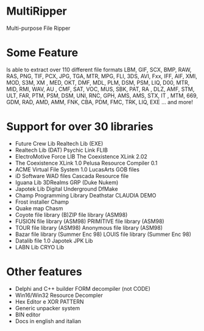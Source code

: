 # MultiRipper
Multi-purpose File Ripper


# Some Feature
Is able to extract over 110 different file formats
LBM, GIF, SCX, BMP, RAW, RAS, PNG, TIF, PCX, JPG, TGA, MTR, MPG, FLI, 3DS, AVI, Fxx, IFF, AIF, XMI, MOD, S3M, XM , MED, OKT, DMF, MDL, PLM, DSM, PSM, LIQ, D00, MTR, MID, RMI, WAV, AU , CMF, SAT, VOC, MUS, SBK, PAT, RA , DLZ, AMF, STM, ULT, FAR, PTM, PSM, DSM, UNI, RNC, GPH, AMS, AMS, STX, IT , MTM, 669, GDM, RAD, AMD, AMM, FNK, CBA, PDM, FMC, TRK, LIQ, EXE ... and more!

# Support for over 30 libraries
* Future Crew Lib 	Realtech Lib (EXE)
* Realtech Lib (DAT) 	Psychic Link FLIB
* ElectroMotive Force LIB 	The Coexistence XLink 2.02
* The Coexistence XLink 1.0 	Pelusa Resource Compiler 0.1
* ACME Virtual File System 1.0 	LucasArts GOB files
* iD Software WAD files 	Cascada Resource file
* Iguana Lib 	3DRealms GRP (Duke Nukem)
* Japotek Lib 	Digital Underground DfMake
* Champ Programming Library 	Deathstar CLAUDIA DEMO
* Frost installer 	Champ
* Quake map 	Chasm
* Coyote file library 	(B)ZIP file library (ASM98)
* FUSION file library (ASM98) 	PRIMITIVE file library (ASM98)
* TOUR file library (ASM98) 	Anonymous file library (ASM98)
* Bazar file library (Summer Enc 98) 	LOUIS file library (Summer Enc 98)
* Datalib file 1.0 	Japotek JPK Lib
* LABN Lib 	CRYO Lib

# Other features
* Delphi and C++ builder FORM decompiler (not CODE)
* Win16/Win32 Resource Decompler
* Hex Editor e XOR PATTERN
* Generic unpacker system
* BIN editor
* Docs in english and italian
